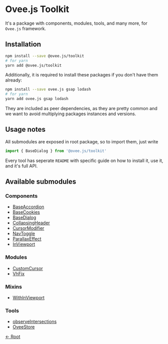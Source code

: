 # Ovee.js Toolkit

It's a package with components, modules, tools, and many more, for `Ovee.js` framework.

## Installation

```bash
npm install --save @ovee.js/toolkit
# for yarn
yarn add @ovee.js/toolkit
```

Additionally, it is required to install these packages if you don't have them already:

```bash
npm install --save ovee.js gsap lodash
# for yarn
yarn add ovee.js gsap lodash
```

They are included as peer dependencies, as they are pretty common and we want to avoid multiplying packages instances and versions.

## Usage notes

All submodules are exposed in root package, so to import them, just write

```ts
import { BaseDialog } from '@ovee.js/toolkit'
```

Every tool has seperate `README` with specific guide on how to install it, use it, and it's full API.

## Available submodules

### Components

 - [BaseAccordion](./components/base/accordion/README.md)
 - [BaseCookies](./components/base/cookies/README.md)
 - [BaseDialog](./components/base/dialog/README.md)
 - [CollapsingHeader](./components/other/collapsing-header/README.md)
 - [CursorModifier](./components/other/cursor-modifier/README.md)
 - [NavToggle](./components/other/nav-toggle/README.md)
 - [ParallaxEffect](./components/other/parallax-effect/README.md)
 - [InViewport](./components/utils/in-viewport/README.md)

### Modules
 - [CustomCursor](./modules/custom-cursor/README.md)
 - [VhFix](./modules/vh-fix/README.md)

### Mixins

 - [WithInViewport](./mixins/WithInViewport/README.md)

### Tools

 - [observeIntersections](./tools/observeIntersections/README.md)
 - [OveeStore](./tools/store/README.md)

[<- Root](/README.md)

